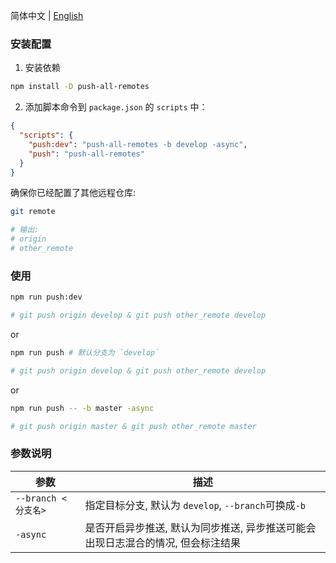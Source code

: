 简体中文 | [English](/README.md)

### 安装配置

1. 安装依赖
```bash
npm install -D push-all-remotes
```

2. 添加脚本命令到 `package.json` 的 `scripts` 中：
```json
{
  "scripts": {
    "push:dev": "push-all-remotes -b develop -async",
    "push": "push-all-remotes"
  }
}
```
确保你已经配置了其他远程仓库:
```bash
git remote

# 输出:
# origin
# other_remote
```

### 使用
```bash
npm run push:dev

# git push origin develop & git push other_remote develop
```
or
```bash
npm run push # 默认分支为 `develop`

# git push origin develop & git push other_remote develop

```
or
```bash
npm run push -- -b master -async

# git push origin master & git push other_remote master
```

### 参数说明
| 参数 | 描述 |
| --- | --- |
| `--branch <分支名>` | 指定目标分支, 默认为 `develop`, `--branch`可换成`-b` |
| `-async` | 是否开启异步推送, 默认为同步推送, 异步推送可能会出现日志混合的情况, 但会标注结果 |
